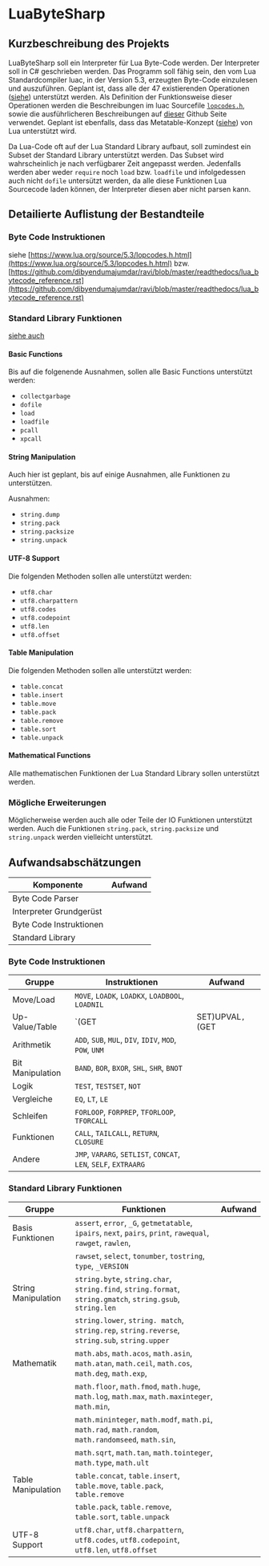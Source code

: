 # LuaByteSharp

## Kurzbeschreibung des Projekts
LuaByteSharp soll ein Interpreter für Lua Byte-Code werden. Der Interpreter soll in C# geschrieben werden.
Das Programm soll fähig sein, den vom Lua Standardcompiler luac, in der Version 5.3, erzeugten Byte-Code einzulesen und auszuführen.
Geplant ist, dass alle der 47 existierenden Operationen ([siehe](https://www.lua.org/source/5.3/lopcodes.h.html)) unterstützt werden.
Als Definition der Funktionsweise dieser Operationen werden die Beschreibungen im luac Sourcefile [`lopcodes.h`](https://www.lua.org/source/5.3/lopcodes.h.html),
sowie die ausführlicheren Beschreibungen auf [dieser](https://github.com/dibyendumajumdar/ravi/blob/master/readthedocs/lua_bytecode_reference.rst) Github Seite verwendet.
Geplant ist ebenfalls, dass das Metatable-Konzept ([siehe](https://www.lua.org/manual/5.3/manual.html#2.4)) von Lua unterstützt wird.

Da Lua-Code oft auf der Lua Standard Library aufbaut, soll zumindest ein Subset der Standard Library unterstützt werden.
Das Subset wird wahrscheinlich je nach verfügbarer Zeit angepasst werden. Jedenfalls werden aber weder `require` noch `load` bzw. `loadfile` und infolgedessen auch nicht `dofile` untersützt werden, da alle diese Funktionen Lua Sourcecode laden können, der Interpreter diesen aber nicht parsen kann.

## Detailierte Auflistung der Bestandteile

### Byte Code Instruktionen
siehe [https://www.lua.org/source/5.3/lopcodes.h.html](https://www.lua.org/source/5.3/lopcodes.h.html)
bzw. [https://github.com/dibyendumajumdar/ravi/blob/master/readthedocs/lua_bytecode_reference.rst](https://github.com/dibyendumajumdar/ravi/blob/master/readthedocs/lua_bytecode_reference.rst)

### Standard Library Funktionen
[siehe auch](https://www.lua.org/manual/5.3/manual.html#6)
#### Basic Functions
Bis auf die folgenende Ausnahmen, sollen alle Basic Functions unterstützt werden:
* `collectgarbage`
* `dofile`
* `load`
* `loadfile`
* `pcall`
* `xpcall`

#### String Manipulation
Auch hier ist geplant, bis auf einige Ausnahmen, alle Funktionen zu unterstützen.

Ausnahmen:
* `string.dump`
* `string.pack`
* `string.packsize`
* `string.unpack`

#### UTF-8 Support
Die folgenden Methoden sollen alle unterstützt werden:
* `utf8.char`
* `utf8.charpattern`
* `utf8.codes`
* `utf8.codepoint`
* `utf8.len`
* `utf8.offset`

#### Table Manipulation
Die folgenden Methoden sollen alle unterstützt werden:
* `table.concat`
* `table.insert`
* `table.move`
* `table.pack`
* `table.remove`
* `table.sort`
* `table.unpack`

#### Mathematical Functions
Alle mathematischen Funktionen der Lua Standard Library sollen unterstützt werden.

### Mögliche Erweiterungen
Möglicherweise werden auch alle oder Teile der IO Funktionen unterstützt werden.
Auch die Funktionen `string.pack`, `string.packsize` und `string.unpack` werden vielleicht unterstützt.

## Aufwandsabschätzungen

| Komponente                | Aufwand   |
|---                        |---        |
| Byte Code Parser          |           |
| Interpreter Grundgerüst   |           |
| Byte Code Instruktionen   |           |
| Standard Library          |           |

### Byte Code Instruktionen

| Gruppe            | Instruktionen                                                     | Aufwand   |
|---                |---                                                                |---        |
| Move/Load         | `MOVE`, `LOADK`, `LOADKX`, `LOADBOOL`, `LOADNIL`                  |           |
| Up-Value/Table    | `(GET|SET)UPVAL`, `(GET|SET)TABUP`, `(GET|SET)TABLE`, `NEWTABLE`  |           |
| Arithmetik        | `ADD`, `SUB`, `MUL`, `DIV`, `IDIV`, `MOD`, `POW`, `UNM`           |           |
| Bit Manipulation  | `BAND`, `BOR`, `BXOR`, `SHL`, `SHR`, `BNOT`                       |           |
| Logik             | `TEST`, `TESTSET`, `NOT`                                          |           |
| Vergleiche        | `EQ`, `LT`, `LE`                                                  |           |
| Schleifen         | `FORLOOP`, `FORPREP`, `TFORLOOP`, `TFORCALL`                      |           |
| Funktionen        | `CALL`, `TAILCALL`, `RETURN`, `CLOSURE`                           |           |
| Andere            | `JMP`, `VARARG`, `SETLIST`, `CONCAT`, `LEN`, `SELF`, `EXTRAARG`   |           |


### Standard Library Funktionen

| Gruppe                | Funktionen                                                                                                    | Aufwand   |
|---                    |---                                                                                                            |---        |
| Basis Funktionen      | `assert`, `error`, `_G`, `getmetatable`, `ipairs`, `next`, `pairs`, `print`, `rawequal`, `rawget`, `rawlen`,  |           |
|                       | `rawset`, `select`, `tonumber`, `tostring`, `type`, `_VERSION`                                                |           |
| String Manipulation   | `string.byte`, `string.char`, `string.find`, `string.format`, `string.gmatch`, `string.gsub`, `string.len`    |           |
|                       | `string.lower`, `string. match`, `string.rep`, `string.reverse`, `string.sub`, `string.upper`                 |           |
| Mathematik            | `math.abs`, `math.acos`, `math.asin`, `math.atan`, `math.ceil`, `math.cos`, `math.deg`, `math.exp`,           |           |
|                       | `math.floor`, `math.fmod`, `math.huge`, `math.log`, `math.max`, `math.maxinteger`, `math.min`,                |           |
|                       | `math.mininteger`, `math.modf`, `math.pi`, `math.rad`, `math.random`, `math.randomseed`, `math.sin`,          |           |
|                       | `math.sqrt`, `math.tan`, `math.tointeger`, `math.type`, `math.ult`                                            |           |
| Table Manipulation    | `table.concat`, `table.insert`, `table.move`, `table.pack`, `table.remove`                                    |           |
|                       | `table.pack`, `table.remove`, `table.sort`, `table.unpack`                                                    |           |
| UTF-8 Support         | `utf8.char`, `utf8.charpattern`, `utf8.codes`, `utf8.codepoint`, `utf8.len`, `utf8.offset`                    |           | 